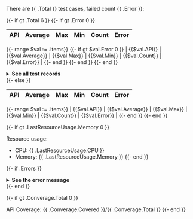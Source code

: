 There are {{ .Total }} test cases, failed count {{ .Error }}:
 
{{- if gt .Total 6 }}
{{- if gt .Error 0 }}

| API | Average | Max | Min | Count | Error |
|---|---|---|---|---|---|
{{- range $val := .Items}}
{{- if gt $val.Error 0 }}
| {{$val.API}} | {{$val.Average}} | {{$val.Max}} | {{$val.Min}} | {{$val.Count}} | {{$val.Error}} |
{{- end }}
{{- end }}
{{- end }}

<details>
  <summary><b>See all test records</b></summary>

| API | Average | Max | Min | Count | Error |
|---|---|---|---|---|---|
{{- range $val := .Items}}
| {{$val.API}} | {{$val.Average}} | {{$val.Max}} | {{$val.Min}} | {{$val.Count}} | {{$val.Error}} |
{{- end }}
</details>
{{- else }}

| API | Average | Max | Min | Count | Error |
|---|---|---|---|---|---|
{{- range $val := .Items}}
| {{$val.API}} | {{$val.Average}} | {{$val.Max}} | {{$val.Min}} | {{$val.Count}} | {{$val.Error}} |
{{- end }}
{{- end }}

{{- if gt .LastResourceUsage.Memory 0 }}

Resource usage:
* CPU: {{ .LastResourceUsage.CPU }}
* Memory: {{ .LastResourceUsage.Memory }}
{{- end }}

{{- if .Errors }}

<details>
  <summary><b>See the error message</b></summary>
{{- range $val := .Errors}}
* {{ $val }}
{{- end }}
</details>
{{- end }}

{{- if gt .Converage.Total 0 }}

API Coverage: {{ .Converage.Covered }}/{{ .Converage.Total }}
{{- end }}